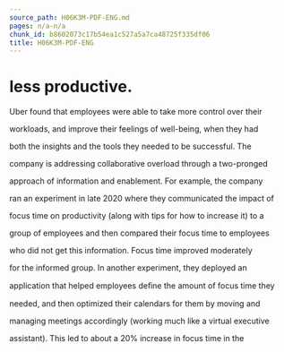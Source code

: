 ```yaml
---
source_path: H06K3M-PDF-ENG.md
pages: n/a-n/a
chunk_id: b8602073c17b54ea1c527a5a7ca48725f335df06
title: H06K3M-PDF-ENG
---
```

# less productive.

Uber found that employees were able to take more control over their

workloads, and improve their feelings of well-being, when they had

both the insights and the tools they needed to be successful. The

company is addressing collaborative overload through a two-pronged

approach of information and enablement. For example, the company

ran an experiment in late 2020 where they communicated the impact of

focus time on productivity (along with tips for how to increase it) to a

group of employees and then compared their focus time to employees

who did not get this information. Focus time improved moderately

for the informed group. In another experiment, they deployed an

application that helped employees deﬁne the amount of focus time they

needed, and then optimized their calendars for them by moving and

managing meetings accordingly (working much like a virtual executive

assistant). This led to about a 20% increase in focus time in the
